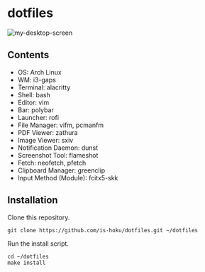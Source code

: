 # dotfiles
![my-desktop-screen](https://user-images.githubusercontent.com/52068717/203508722-0ec39a4d-eb06-4d67-9478-c55369a5ccd8.png)

## Contents
- OS: Arch Linux
- WM: i3-gaps
- Terminal: alacritty
- Shell: bash
- Editor: vim
- Bar: polybar
- Launcher: rofi
- File Manager: vifm, pcmanfm
- PDF Viewer: zathura
- Image Viewer: sxiv
- Notification Daemon: dunst
- Screenshot Tool: flameshot
- Fetch: neofetch, pfetch
- Clipboard Manager: greenclip
- Input Method (Module): fcitx5-skk

## Installation

Clone this repository.  
```
git clone https://github.com/is-hoku/dotfiles.git ~/dotfiles
```
Run the install script.  
```
cd ~/dotfiles
make install
```
